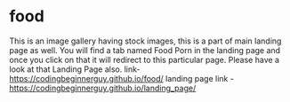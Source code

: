 # food
This is an image gallery having stock images, this is a part of main landing page as well.
You will find a tab named Food Porn in the landing page and once you click on that it will redirect to this particular page.
Please have a look at that Landing Page also.
link- https://codingbeginnerguy.github.io/food/
landing page link - https://codingbeginnerguy.github.io/landing_page/
